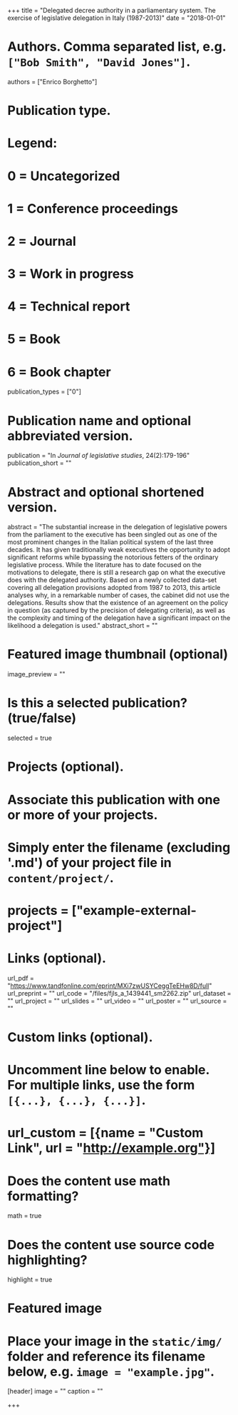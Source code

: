 +++
title = "Delegated decree authority in a parliamentary system. The exercise of legislative delegation in Italy (1987-2013)"
date = "2018-01-01"

# Authors. Comma separated list, e.g. `["Bob Smith", "David Jones"]`.
authors = ["Enrico Borghetto"]

# Publication type.
# Legend:
# 0 = Uncategorized
# 1 = Conference proceedings
# 2 = Journal
# 3 = Work in progress
# 4 = Technical report
# 5 = Book
# 6 = Book chapter
publication_types = ["0"]

# Publication name and optional abbreviated version.
publication = "In *Journal of legislative studies*, 24(2):179-196"
publication_short = ""

# Abstract and optional shortened version.
abstract = "The substantial increase in the delegation of legislative powers from the parliament to the executive has been singled out as one of the most prominent changes in the Italian political system of the last three decades. It has given traditionally weak executives the opportunity to adopt significant reforms while bypassing the notorious fetters of the ordinary legislative process. While the literature has to date focused on the motivations to delegate, there is still a research gap on what the executive does with the delegated authority. Based on a newly collected data-set covering all delegation provisions adopted from 1987 to 2013, this article analyses why, in a remarkable number of cases, the cabinet did not use the delegations. Results show that the existence of an agreement on the policy in question (as captured by the precision of delegating criteria), as well as the complexity and timing of the delegation have a significant impact on the likelihood a delegation is used."
abstract_short = ""

# Featured image thumbnail (optional)
image_preview = ""

# Is this a selected publication? (true/false)
selected = true

# Projects (optional).
#   Associate this publication with one or more of your projects.
#   Simply enter the filename (excluding '.md') of your project file in `content/project/`.
# projects = ["example-external-project"]

# Links (optional).
url_pdf = "https://www.tandfonline.com/eprint/MXi7zwUSYCeggTeEHw8D/full"
url_preprint = ""
url_code = "/files/fjls_a_1439441_sm2262.zip"
url_dataset = ""
url_project = ""
url_slides = ""
url_video = ""
url_poster = ""
url_source = ""

# Custom links (optional).
#   Uncomment line below to enable. For multiple links, use the form `[{...}, {...}, {...}]`.
# url_custom = [{name = "Custom Link", url = "http://example.org"}]

# Does the content use math formatting?
math = true

# Does the content use source code highlighting?
highlight = true

# Featured image
# Place your image in the `static/img/` folder and reference its filename below, e.g. `image = "example.jpg"`.
[header]
image = ""
caption = ""

+++